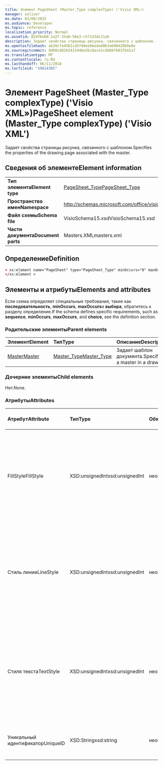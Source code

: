 ```yaml
---
title: Элемент PageSheet (Master_Type complexType) ('Visio XML»)
manager: soliver
ms.date: 03/09/2015
ms.audience: Developer
ms.topic: reference
localization_priority: Normal
ms.assetid: 824fbeb0-1a2f-35a0-50e3-c57143dc21ab
description: Задает свойства страницы рисунка, связанного с шаблоном.
ms.openlocfilehash: ab20cfe4561cd5fd0eeb6edad0b3a608428b0e8e
ms.sourcegitcommit: 9d60cd82b5413446e5bc8ace2cd689f683fb41a7
ms.translationtype: MT
ms.contentlocale: ru-RU
ms.lasthandoff: 06/11/2018
ms.locfileid: "19814385"
---
```

# <a name="pagesheet-element-mastertype-complextype-visio-xml"></a><span data-ttu-id="80f3a-103">Элемент PageSheet (Master_Type complexType) ('Visio XML»)</span><span class="sxs-lookup"><span data-stu-id="80f3a-103">PageSheet element (Master_Type complexType) ('Visio XML')</span></span>

<span data-ttu-id="80f3a-104">Задает свойства страницы рисунка, связанного с шаблоном.</span><span class="sxs-lookup"><span data-stu-id="80f3a-104">Specifies the properties of the drawing page associated with the master.</span></span>
  
## <a name="element-information"></a><span data-ttu-id="80f3a-105">Сведения об элементе</span><span class="sxs-lookup"><span data-stu-id="80f3a-105">Element information</span></span>

|||
|:-----|:-----|
|<span data-ttu-id="80f3a-106">**Тип элемента**</span><span class="sxs-lookup"><span data-stu-id="80f3a-106">**Element type**</span></span> <br/> |[<span data-ttu-id="80f3a-107">PageSheet_Type</span><span class="sxs-lookup"><span data-stu-id="80f3a-107">PageSheet_Type</span></span>](pagesheet_type-complextypevisio-xml.md) <br/> |
|<span data-ttu-id="80f3a-108">**Пространство имен**</span><span class="sxs-lookup"><span data-stu-id="80f3a-108">**Namespace**</span></span> <br/> |http://schemas.microsoft.com/office/visio/2012/main  <br/> |
|<span data-ttu-id="80f3a-109">**Файл схемы**</span><span class="sxs-lookup"><span data-stu-id="80f3a-109">**Schema file**</span></span> <br/> |<span data-ttu-id="80f3a-110">VisioSchema15.xsd</span><span class="sxs-lookup"><span data-stu-id="80f3a-110">VisioSchema15.xsd</span></span>  <br/> |
|<span data-ttu-id="80f3a-111">**Части документа**</span><span class="sxs-lookup"><span data-stu-id="80f3a-111">**Document parts**</span></span> <br/> |<span data-ttu-id="80f3a-112">Masters.XML</span><span class="sxs-lookup"><span data-stu-id="80f3a-112">masters.xml</span></span>  <br/> |
   
## <a name="definition"></a><span data-ttu-id="80f3a-113">Определение</span><span class="sxs-lookup"><span data-stu-id="80f3a-113">Definition</span></span>

```XML
< xs:element name="PageSheet" type="PageSheet_Type" minOccurs="0" maxOccurs="1" >
</xs:element >
```

## <a name="elements-and-attributes"></a><span data-ttu-id="80f3a-114">Элементы и атрибуты</span><span class="sxs-lookup"><span data-stu-id="80f3a-114">Elements and attributes</span></span>

<span data-ttu-id="80f3a-115">Если схема определяет специальные требования, такие как **последовательность**, **minOccurs**, **maxOccurs**и **выбора**, обратитесь к разделу определение.</span><span class="sxs-lookup"><span data-stu-id="80f3a-115">If the schema defines specific requirements, such as **sequence**, **minOccurs**, **maxOccurs**, and **choice**, see the definition section.</span></span> 
  
### <a name="parent-elements"></a><span data-ttu-id="80f3a-116">Родительские элементы</span><span class="sxs-lookup"><span data-stu-id="80f3a-116">Parent elements</span></span>

|<span data-ttu-id="80f3a-117">**Элемент**</span><span class="sxs-lookup"><span data-stu-id="80f3a-117">**Element**</span></span>|<span data-ttu-id="80f3a-118">**Тип**</span><span class="sxs-lookup"><span data-stu-id="80f3a-118">**Type**</span></span>|<span data-ttu-id="80f3a-119">**Описание**</span><span class="sxs-lookup"><span data-stu-id="80f3a-119">**Description**</span></span>|
|:-----|:-----|:-----|
|[<span data-ttu-id="80f3a-120">Master</span><span class="sxs-lookup"><span data-stu-id="80f3a-120">Master</span></span>](master-element-masters_type-complextypevisio-xml.md) <br/> |[<span data-ttu-id="80f3a-121">Master_Type</span><span class="sxs-lookup"><span data-stu-id="80f3a-121">Master_Type</span></span>](master_type-complextypevisio-xml.md) <br/> |<span data-ttu-id="80f3a-122">Задает шаблон документа.</span><span class="sxs-lookup"><span data-stu-id="80f3a-122">Specifies a master in a drawing.</span></span>  <br/> |
   
### <a name="child-elements"></a><span data-ttu-id="80f3a-123">Дочерние элементы</span><span class="sxs-lookup"><span data-stu-id="80f3a-123">Child elements</span></span>

<span data-ttu-id="80f3a-124">Нет.</span><span class="sxs-lookup"><span data-stu-id="80f3a-124">None.</span></span>
  
### <a name="attributes"></a><span data-ttu-id="80f3a-125">Атрибуты</span><span class="sxs-lookup"><span data-stu-id="80f3a-125">Attributes</span></span>

|<span data-ttu-id="80f3a-126">**Атрибут**</span><span class="sxs-lookup"><span data-stu-id="80f3a-126">**Attribute**</span></span>|<span data-ttu-id="80f3a-127">**Тип**</span><span class="sxs-lookup"><span data-stu-id="80f3a-127">**Type**</span></span>|<span data-ttu-id="80f3a-128">**Обязательное**</span><span class="sxs-lookup"><span data-stu-id="80f3a-128">**Required**</span></span>|<span data-ttu-id="80f3a-129">**Описание**</span><span class="sxs-lookup"><span data-stu-id="80f3a-129">**Description**</span></span>|<span data-ttu-id="80f3a-130">**Возможные значения**</span><span class="sxs-lookup"><span data-stu-id="80f3a-130">**Possible values**</span></span>|
|:-----|:-----|:-----|:-----|:-----|
|<span data-ttu-id="80f3a-131">FillStyle</span><span class="sxs-lookup"><span data-stu-id="80f3a-131">FillStyle</span></span>  <br/> |<span data-ttu-id="80f3a-132">XSD:unsignedInt</span><span class="sxs-lookup"><span data-stu-id="80f3a-132">xsd:unsignedInt</span></span>  <br/> |<span data-ttu-id="80f3a-133">необязательный</span><span class="sxs-lookup"><span data-stu-id="80f3a-133">optional</span></span>  <br/> |<span data-ttu-id="80f3a-134">Задает идентификатор таблицы стилей для наследования заливки форматирования.</span><span class="sxs-lookup"><span data-stu-id="80f3a-134">specifies the ID of the style sheet from which to inherit fill formatting.</span></span> <span data-ttu-id="80f3a-135">Оно должно быть значение атрибута **ID** , связанный с **StyleSheet_Type** в документе.</span><span class="sxs-lookup"><span data-stu-id="80f3a-135">It MUST be the value of the **ID** attribute associated with a **StyleSheet_Type** in the drawing.</span></span>  <br/> |<span data-ttu-id="80f3a-136">Значения типа xsd:unsignedInt.</span><span class="sxs-lookup"><span data-stu-id="80f3a-136">Values of the xsd:unsignedInt type.</span></span>  <br/> |
|<span data-ttu-id="80f3a-137">Стиль линии</span><span class="sxs-lookup"><span data-stu-id="80f3a-137">LineStyle</span></span>  <br/> |<span data-ttu-id="80f3a-138">XSD:unsignedInt</span><span class="sxs-lookup"><span data-stu-id="80f3a-138">xsd:unsignedInt</span></span>  <br/> |<span data-ttu-id="80f3a-139">необязательный</span><span class="sxs-lookup"><span data-stu-id="80f3a-139">optional</span></span>  <br/> |<span data-ttu-id="80f3a-140">Задает идентификатор таблицы стилей для наследования форматирование линий.</span><span class="sxs-lookup"><span data-stu-id="80f3a-140">Specifies the ID of the style sheet from which to inherit line formatting.</span></span> <span data-ttu-id="80f3a-141">Оно должно быть значение атрибута **ID** , связанный с **StyleSheet_Type** в документе.</span><span class="sxs-lookup"><span data-stu-id="80f3a-141">It MUST be the value of the **ID** attribute associated with a **StyleSheet_Type** in the drawing.</span></span>  <br/> |<span data-ttu-id="80f3a-142">Значения типа xsd:unsignedInt.</span><span class="sxs-lookup"><span data-stu-id="80f3a-142">Values of the xsd:unsignedInt type.</span></span>  <br/> |
|<span data-ttu-id="80f3a-143">Стиля текста</span><span class="sxs-lookup"><span data-stu-id="80f3a-143">TextStyle</span></span>  <br/> |<span data-ttu-id="80f3a-144">XSD:unsignedInt</span><span class="sxs-lookup"><span data-stu-id="80f3a-144">xsd:unsignedInt</span></span>  <br/> |<span data-ttu-id="80f3a-145">необязательный</span><span class="sxs-lookup"><span data-stu-id="80f3a-145">optional</span></span>  <br/> |<span data-ttu-id="80f3a-146">Задает идентификатор таблицы стилей для наследования форматирование текста.</span><span class="sxs-lookup"><span data-stu-id="80f3a-146">Specifies the ID of the style sheet from which to inherit text formatting.</span></span> <span data-ttu-id="80f3a-147">Оно должно быть значение атрибута **ID** , связанный с **StyleSheet_Type** в документе.</span><span class="sxs-lookup"><span data-stu-id="80f3a-147">It MUST be the value of the **ID** attribute associated with a **StyleSheet_Type** in the drawing.</span></span>  <br/> |<span data-ttu-id="80f3a-148">Значения типа xsd:unsignedInt.</span><span class="sxs-lookup"><span data-stu-id="80f3a-148">Values of the xsd:unsignedInt type.</span></span>  <br/> |
|<span data-ttu-id="80f3a-149">Уникальный идентификатор</span><span class="sxs-lookup"><span data-stu-id="80f3a-149">UniqueID</span></span>  <br/> |<span data-ttu-id="80f3a-150">XSD:String</span><span class="sxs-lookup"><span data-stu-id="80f3a-150">xsd:string</span></span>  <br/> |<span data-ttu-id="80f3a-151">необязательный</span><span class="sxs-lookup"><span data-stu-id="80f3a-151">optional</span></span>  <br/> |<span data-ttu-id="80f3a-152">Уникальный идентификатор элемента в рамках родительского элемента.</span><span class="sxs-lookup"><span data-stu-id="80f3a-152">The unique ID of the element within its parent element.</span></span>  <br/> |<span data-ttu-id="80f3a-153">Значения типа xsd:string.</span><span class="sxs-lookup"><span data-stu-id="80f3a-153">Values of the xsd:string type.</span></span>  <br/> |
   

